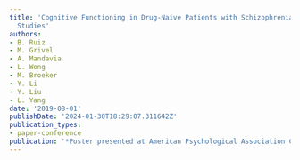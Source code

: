 ```yaml
---
title: 'Cognitive Functioning in Drug-Naive Patients with Schizophrenia: Review of
  Studies'
authors:
- B. Ruiz
- M. Grivel
- A. Mandavia
- L. Wong
- M. Broeker
- Y. Li
- Y. Liu
- L. Yang
date: '2019-08-01'
publishDate: '2024-01-30T18:29:07.311642Z'
publication_types:
- paper-conference
publication: '*Poster presented at American Psychological Association Convention*'
---
```

